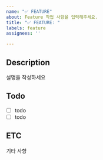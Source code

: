 ```yaml
---
name: "✅ FEATURE"
about: Feature 작업 사항을 입력해주세요.
title: "✅ FEATURE: "
labels: feature
assignees: ''

---
```


## Description
설명을 작성하세요

## Todo
- [ ] todo
- [ ] todo

## ETC
기타 사항
